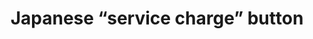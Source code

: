 ---
layout: symbols
title: Japanese “service charge” button
emoji: japanese_service_charge_button
permalink: 🈂.html
image: assets/img/3moji/japanese_service_charge_button.png
---